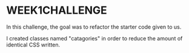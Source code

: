 # WEEK1CHALLENGE

In this challenge, the goal was to refactor the starter code given to us. 

I created classes named "catagories" in order to reduce the amount of identical CSS written. 
